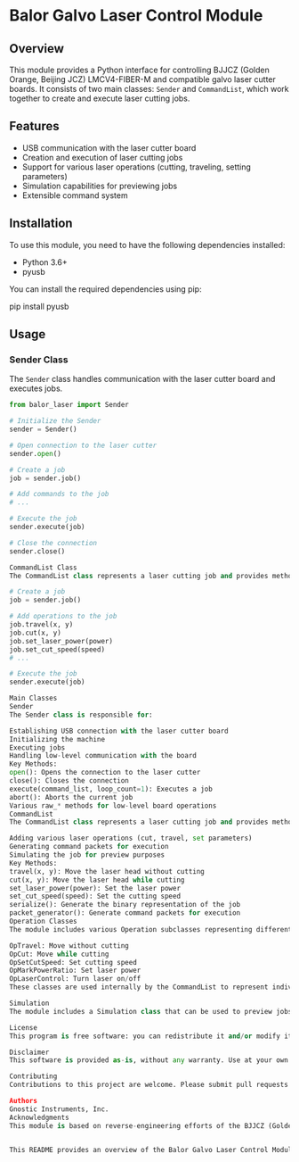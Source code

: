 # Balor Galvo Laser Control Module

## Overview

This module provides a Python interface for controlling BJJCZ (Golden Orange, Beijing JCZ) LMCV4-FIBER-M and compatible galvo laser cutter boards. It consists of two main classes: `Sender` and `CommandList`, which work together to create and execute laser cutting jobs.

## Features

- USB communication with the laser cutter board
- Creation and execution of laser cutting jobs
- Support for various laser operations (cutting, traveling, setting parameters)
- Simulation capabilities for previewing jobs
- Extensible command system

## Installation

To use this module, you need to have the following dependencies installed:

- Python 3.6+
- pyusb

You can install the required dependencies using pip:


pip install pyusb


## Usage

### Sender Class

The `Sender` class handles communication with the laser cutter board and executes jobs.

```python
from balor_laser import Sender

# Initialize the Sender
sender = Sender()

# Open connection to the laser cutter
sender.open()

# Create a job
job = sender.job()

# Add commands to the job
# ...

# Execute the job
sender.execute(job)

# Close the connection
sender.close()

CommandList Class
The CommandList class represents a laser cutting job and provides methods for adding various operations.

# Create a job
job = sender.job()

# Add operations to the job
job.travel(x, y)
job.cut(x, y)
job.set_laser_power(power)
job.set_cut_speed(speed)
# ...

# Execute the job
sender.execute(job)

Main Classes
Sender
The Sender class is responsible for:

Establishing USB connection with the laser cutter board
Initializing the machine
Executing jobs
Handling low-level communication with the board
Key Methods:
open(): Opens the connection to the laser cutter
close(): Closes the connection
execute(command_list, loop_count=1): Executes a job
abort(): Aborts the current job
Various raw_* methods for low-level board operations
CommandList
The CommandList class represents a laser cutting job and provides methods for:

Adding various laser operations (cut, travel, set parameters)
Generating command packets for execution
Simulating the job for preview purposes
Key Methods:
travel(x, y): Move the laser head without cutting
cut(x, y): Move the laser head while cutting
set_laser_power(power): Set the laser power
set_cut_speed(speed): Set the cutting speed
serialize(): Generate the binary representation of the job
packet_generator(): Generate command packets for execution
Operation Classes
The module includes various Operation subclasses representing different laser cutter commands, such as:

OpTravel: Move without cutting
OpCut: Move while cutting
OpSetCutSpeed: Set cutting speed
OpMarkPowerRatio: Set laser power
OpLaserControl: Turn laser on/off
These classes are used internally by the CommandList to represent individual operations in a job.

Simulation
The module includes a Simulation class that can be used to preview jobs without actually running them on the laser cutter. This is useful for testing and visualization purposes.

License
This program is free software: you can redistribute it and/or modify it under the terms of the GNU General Public License as published by the Free Software Foundation, either version 3 of the License, or (at your option) any later version.

Disclaimer
This software is provided as-is, without any warranty. Use at your own risk. Always follow proper safety procedures when operating laser cutting equipment.

Contributing
Contributions to this project are welcome. Please submit pull requests or open issues on the project's GitHub repository.

Authors
Gnostic Instruments, Inc.
Acknowledgments
This module is based on reverse-engineering efforts of the BJJCZ (Golden Orange, Beijing JCZ) LMCV4-FIBER-M laser cutter board protocol.


This README provides an overview of the Balor Galvo Laser Control Module, including its main classes, usage examples, installation instructions, and other relevant information. You may want to adjust some details based on the specific implementation and any additional features or requirements of your project.